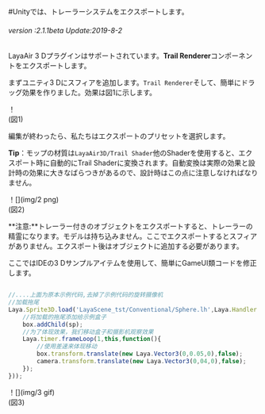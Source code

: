 #Unityでは、トレーラーシステムをエクスポートします。

###### *version :2.1.1beta   Update:2019-8-2*

LayaAir 3 Dプラグインはサポートされています。**Trail Renderer**コンポーネントをエクスポートします。

まずユニティ3 Dにスフィアを追加します。`Trail Renderer`そして、簡単にドラッグ効果を作りました。効果は図1に示します。

！[](img/1.png)<br/>(図1)

編集が終わったら、私たちはエクスポートのプリセットを選択します。

**Tip**：モップの材質は`LayaAir3D/Trail Shader`他のShaderを使用すると、エクスポート時に自動的にTrail Shaderに変換されます。自動変換は実際の効果と設計時の効果に大きなばらつきがあるので、設計時はこの点に注意しなければなりません。

！[](img/2 png)<br/>(図2)

**注意:**トレーラー付きのオブジェクトをエクスポートすると、トレーラーの精霊になります。モデルは持ち込みません。ここでエクスポートするとスフィアがありません。エクスポート後はオブジェクトに追加する必要があります。

ここではIDEの3 Dサンプルアイテムを使用して、簡単にGameUI類コードを修正します。


```typescript

//....上面为原本示例代码,去掉了示例代码的旋转摄像机
//加载拖尾
Laya.Sprite3D.load('LayaScene_tst/Conventional/Sphere.lh',Laya.Handler.create(this,function(sp){
    //将加载的拖尾添加给示例盒子
    box.addChild(sp);
    //为了体现效果，我们移动盒子和摄影机观察效果
    Laya.timer.frameLoop(1,this,function(){
        //使用差速来体现移动
        box.transform.translate(new Laya.Vector3(0,0.05,0),false);
        camera.transform.translate(new Laya.Vector3(0,04,0),false);
    });
}));
```


！[](img/3 gif)<br/>(図3)

